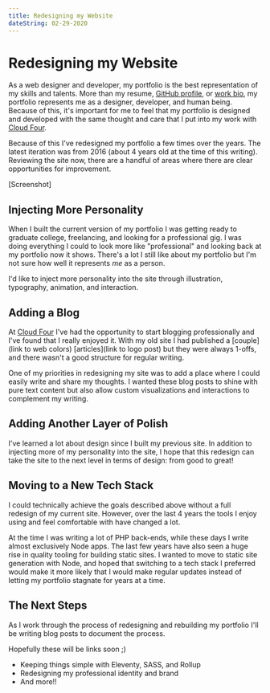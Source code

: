 ```yaml
---
title: Redesigning my Website
dateString: 02-29-2020
---
```


# Redesigning my Website

As a web designer and developer, my portfolio is the best representation of my
skills and talents. More than my resume, [GitHub profile](https://github.com/Paul-Hebert),
or [work bio](https://cloudfour.com/is/paul/), my portfolio represents me as a
designer, developer, and human being. Because of this, it's important for me to
feel that my portfolio is designed and developed with the same thought and care
that I put into my work with [Cloud Four](https://cloudfour.com/).

Because of this I've redesigned my portfolio a few times over the years. The
latest iteration was from 2016 (about 4 years old at the time of this writing). 
Reviewing the site now, there are a handful of areas where there are clear 
opportunities for improvement.

[Screenshot]

## Injecting More Personality

When I built the current version of my portfolio I was getting ready to graduate
college, freelancing, and looking for a professional gig. I was doing everything
I could to look more like  "professional" and looking back at my portfolio now 
it shows. There's a lot I still like about my portfolio but I'm not sure how 
well it represents _me_ as a person.

I'd like to inject more personality into the site through illustration, 
typography, animation, and interaction.

## Adding a Blog

At [Cloud Four](https://cloudfour.com/) I've had the opportunity to start 
blogging professionally and I've found that I really enjoyed it. With my old
site I had published a [couple](link to web colors) [articles](link to logo post)
but they were always 1-offs, and there wasn't a good structure for regular 
writing.

One of my priorities in redesigning my site was to add a place where I could
easily write and share my thoughts. I wanted these blog posts to shine with pure
text content but also allow custom visualizations and interactions to complement
my writing.

## Adding Another Layer of Polish

I've learned a lot about design since I built my previous site. In addition to
injecting more of my personality into the site, I hope that this redesign can
take the site to the next level in terms of design: from good to great!

## Moving to a New Tech Stack

I could technically achieve the goals described above without a full redesign of
my current site. However, over the last 4 years the tools I enjoy using and feel
comfortable with have changed a lot. 

At the time I was writing a lot of PHP back-ends, while these days I write 
almost exclusively Node apps. The last few years have also seen a huge rise in
quality tooling for building static sites. I wanted to move to static site
generation with Node, and hoped that switching to a tech stack I preferred would
make it more likely that I would make regular updates instead of letting my
portfolio stagnate for years at a time.

## The Next Steps

As I work through the process of redesigning and rebuilding my portfolio I'll be
writing blog posts to document the process. 

Hopefully these will be links soon ;)

- Keeping things simple with Eleventy, SASS, and Rollup
- Redesigning my professional identity and brand
- And more!!
